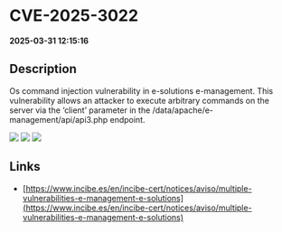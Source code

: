 # CVE-2025-3022

**2025-03-31 12:15:16**

## Description
Os command injection vulnerability in e-solutions e-management. This vulnerability allows an attacker to execute arbitrary commands on the server via the ‘client’ parameter in the /data/apache/e-management/api/api3.php endpoint.

![](https://img.shields.io/static/v1?label=Score&message=9.3&color=red)
![](https://img.shields.io/static/v1?label=Severity&message=CRITICAL&color=red)
![](https://img.shields.io/static/v1?label=CWE&message=RCE&color=green)

## Links
- [https://www.incibe.es/en/incibe-cert/notices/aviso/multiple-vulnerabilities-e-management-e-solutions](https://www.incibe.es/en/incibe-cert/notices/aviso/multiple-vulnerabilities-e-management-e-solutions)
